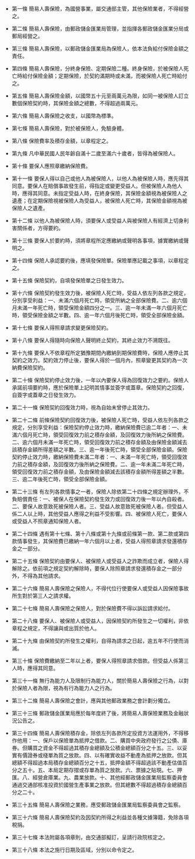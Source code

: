 * 第一條 簡易人壽保險，為國營事業，屬交通部主管，其他保險業者，不得經營之。

* 第二條 簡易人壽保險，由郵政儲金匯業局管理，並指揮各郵政儲金匯業分局或郵局經營之。

* 第三條 簡易人壽保險，以郵政儲金匯業局為保險人，依本法負給付保險金額之責任。

* 第四條 簡易人壽保險，分終身保險、定期保險二種。終身保險，於被保險人死亡時給付保險金額；定期保險，於契約滿期時或未滿，而被保險人死亡時給付之。

* 第五條 簡易人壽保險金額，以國幣五十元至兩萬元為限，如同一被保險人訂立數個保險契約時，其保險金額之總數，不得超過兩萬元。

* 第六條 簡易人壽保險之收支，以國幣為標準。

* 第七條 簡易人壽保險，對於被保險人，免驗身體。

* 第八條 保險費率及積存金額，以章程定之。

* 第九條 凡中華民國人民年齡自滿十二歲至滿六十歲者，皆得為被保險人。

* 第十條 要保人應照章繳納保險費。

* 第十一條 要保人得以自己或他人為被保險人，以他人為被保險人時，應先得其同意。要保人在賠償事故發生前，得指定或變更受益人。但被保險人為他人時，應得其同意。未指定受益人時，在終身保險，其保險金額視為被保險人之遺產；在定期保險視被保險人為受益人，被保險人死亡時，其保險金額視為被保險人之遺產。

* 第十二條 以他人為被保險人時，須要保人或受益人與被保險人有經濟上切身利害關係者，方得要約。

* 第十三條 要保人於要約時，須將章程所定應繳納或聲明各事項，據實繳納或聲明之。

* 第十四條 保險人承認要約後，應填發保險單。保險單應記載之事項，以章程定之。

* 第十五條 保險契約，自填發保險單之日發生效力。

* 第十六條 保險契約發生效力後，被保險人死亡時，受益人依左列各款之規定，分別享受利益：一、未滿六個月死亡時，領受所納之全部保險費。二、逾六個月未滿一年死亡時，領受保險金額四分之一。三、逾一年未滿一年六個月死亡時，領受保險金額之半數。四、逾一年六個月後死亡時，領受全部保險金額。

* 第十七條 要保人得照章請求變更保險契約。

* 第十八條 要保人得隨時向保險人聲明終止契約，其終止效力不溯既往。

* 第十九條 要保人不依章程所定猶豫期間內繳納到期保險費時，保險人應停止其契約之效力。契約效力停止後，要保人得於一個月內，照章變更其契約為一次納費保險契約。

* 第二十條 保險契約停止效力後，一年以內要保人得為回復效力之要約。保險人承諾前項要約時，應於保險單上記明其情事並簽字或蓋章。保險契約之回復，自簽字或蓋章之日發生效力。

* 第二十一條 保險契約回復效力時，視為自始未曾停止其效力。

* 第二十二條 前條保險契約回復效力後，被保險人死亡時，受益人依左列各款之規定，分別享受利益：保險契約停止效力時，繳納保險費已逾二年者：一、未滿六個月死亡時，領受回復效力前之積存金額，及回復效力後所納之保險費。二、逾六個月未滿一年死亡時，領受回復效力前之積存金額及由保險金額減去該積存金額所得差額之半數。三、逾一年後死亡時，領受全部保險金額。保險契約停止效力時，繳納保險費未滿二年者：一、未滿一年死亡時，領受回復效力前之積存金額，及回復效力後所納之保險費。二、逾一年未滿二年死亡時，領受回復效力前之積存金額，及由保險金額減去該積存金額所得差額之半數。三、逾二年後死亡時，領受全部保險金額。

* 第二十三條 有左列各款情事之一者，保險人除依第二十四條之規定辦理外，不負賠償責任：一、被保人在保險契約發生效力或回復效力後一年以內自殺者。二、要保人故意致死被保險人者。三、受益人故意致死被保險人者。但受益人係二人以上時，其他受益人應得之利益不受影響。四、被保險人死亡，要保人或受益人不照章通知保險人者。

* 第二十四條 遇有第十七條、第十八條或第十九條或前條第一款、第二款或第四款情事發生，其保險費已繳納一年六個月以上者，受益人得照章請求發還積存金之一部分。

* 第二十五條 保險契約由要保人、被保險人或受益人之詐欺而成立者，保險人得解除之。依前項之規定契約解除時，要保人除照章請求發還積存金之一部分外，不得為其他請求。

* 第二十六條 簡易人壽保險之保險人，不得代位行使要保人或受益人因保險事故所生對於第三人之請求權。

* 第二十七條 簡易人壽保險之保險人，對於保險費不得以訴訟請求給付。

* 第二十八條 要保人、被保險人或受益人，因保險契約所發生之一切權利，非依章程之規定，不得讓與或出質於他人。

* 第二十九條 由保險契約所發生之權利，自得為請求之日起，逾五年不行使而消滅。

* 第三十條 保險費繳納至二年以上者，要保人得照章請求借款。但受益人係第三人時，應得其同意。

* 第三十一條 無行為能力人及限制行為能力人，關於簡易人壽保險之行為，以對於保險人者為限，視為有行為能力人之行為。

* 第三十二條 簡易人壽保險之會計，應與其他郵政業務之會計劃分獨立。

* 第三十三條 郵政儲金匯業局應於每年度終了後，將簡易人壽保險業務及金融狀況公告之。

* 第三十四條 簡易人壽保險積存金，除依左列各款所定投資方法運用外，不得移作他用：一、保戶以保險單為抵押之借款。二、購買中央政府發行之公債、庫券。但購買之資金不得超過其積存金總額及公積金總額百分之十五。三、以妥實有價證券或棧單為質之放款。四、以有確實收益不動產為抵押之放款。但其總額不得超過本局積存金總額百分之十五，抵押金額不得超過該不動產估值百分之五十。五、本局定期存摺或存單為質之放款。六、票據之貼現。七、押匯。八、經營倉庫業。九、農業放款。十、其他經郵政儲金匯業局監察委員會通過交通部核准投資於國營生產事業之放款。但其總數不得超過積存金總額百分之二十。

* 第三十五條 簡易人壽保險之業務，應受郵政儲金匯業局監察委員會之監察。

* 第三十六條 簡易人壽保險契約及因契約所得之利益並各種文據簿籍，免除各項稅捐。

* 第三十七條 本法附屬各項章則，由交通部擬訂，呈請行政院核定之。

* 第三十八條 本法之施行日期及區域，分別以命令定之。

